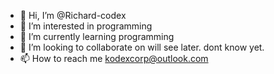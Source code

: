 - 👋 Hi, I’m @Richard-codex
- 👀 I’m interested in programming
- 🌱 I’m currently learning programming
- 💞️ I’m looking to collaborate on will see later. dont know yet. 
- 📫 How to reach me kodexcorp@outlook.com

<!---
Richard-codex/Richard-codex is a ✨ special ✨ repository because its `README.md` (this file) appears on your GitHub profile.
You can click the Preview link to take a look at your changes.
--->
